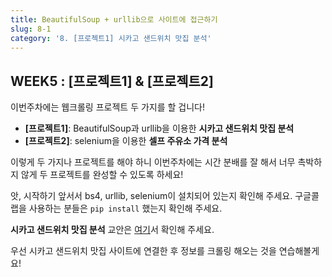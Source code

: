 ```yaml
---
title: BeautifulSoup + urllib으로 사이트에 접근하기
slug: 8-1
category: '8. [프로젝트1] 시카고 샌드위치 맛집 분석'
---
```


## WEEK5 : [프로젝트1] & [프로젝트2]

이번주차에는 웹크롤링 프로젝트 두 가지를 할 겁니다! 
- **[프로젝트1]**:  BeautifulSoup과 urllib을 이용한 **시카고 샌드위치 맛집 분석**
- **[프로젝트2]**: selenium을 이용한 **셀프 주유소 가격 분석**

이렇게 두 가지나 프로젝트를 해야 하니 이번주차에는 시간 분배를 잘 해서 너무 촉박하지 않게 두 프로젝트를 완성할 수 있도록 하세요!

앗, 시작하기 앞서서 bs4, urllib, selenium이 설치되어 있는지 확인해 주세요. 구글콜랩을 사용하는 분들은 ```pip install``` 했는지 확인해 주세요.

**시카고 샌드위치 맛집 분석** 교안은 [여기](https://github.com/Team-COSADAMA/Data-Science-Intro/blob/main/week5/8-1.ipynb)서 확인해 주세요.

우선 시카고 샌드위치 맛집 사이트에 연결한 후 정보를 크롤링 해오는 것을 연습해볼게요!
